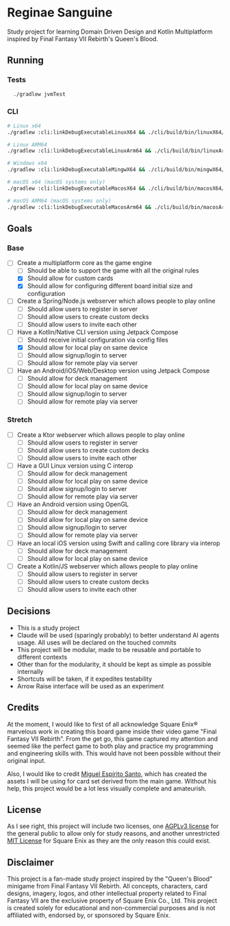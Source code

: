 # Reginae Sanguine

Study project for learning Domain Driven Design and Kotlin Multiplatform inspired by Final Fantasy VII Rebirth's Queen's Blood.

## Running

### Tests

```bash
  ./gradlew jvmTest
```

### CLI

```bash
# Linux x64
./gradlew :cli:linkDebugExecutableLinuxX64 && ./cli/build/bin/linuxX64/debugExecutable/cli.kexe

# Linux ARM64
./gradlew :cli:linkDebugExecutableLinuxArm64 && ./cli/build/bin/linuxArm64/debugExecutable/cli.kexe

# Windows x64
./gradlew :cli:linkDebugExecutableMingwX64 && ./cli/build/bin/mingwX64/debugExecutable/cli.exe

# macOS x64 (macOS systems only)
./gradlew :cli:linkDebugExecutableMacosX64 && ./cli/build/bin/macosX64/debugExecutable/cli.kexe

# macOS ARM64 (macOS systems only)
./gradlew :cli:linkDebugExecutableMacosArm64 && ./cli/build/bin/macosArm64/debugExecutable/cli.kexe
```

## Goals
### Base

- [ ] Create a multiplatform core as the game engine
  - [ ] Should be able to support the game with all the original rules
  - [x] Should allow for custom cards
  - [x] Should allow for configuring different board initial size and configuration
- [ ] Create a Spring/Node.js webserver which allows people to play online
  - [ ] Should allow users to register in server
  - [ ] Should allow users to create custom decks
  - [ ] Should allow users to invite each other
- [ ] Have a Kotlin/Native CLI version using Jetpack Compose
  - [ ] Should receive initial configuration via config files
  - [x] Should allow for local play on same device
  - [ ] Should allow signup/login to server
  - [ ] Should allow for remote play via server
- [ ] Have an Android/iOS/Web/Desktop version using Jetpack Compose
  - [ ] Should allow for deck management
  - [ ] Should allow for local play on same device
  - [ ] Should allow signup/login to server
  - [ ] Should allow for remote play via server

### Stretch

- [ ] Create a Ktor webserver which allows people to play online
  - [ ] Should allow users to register in server
  - [ ] Should allow users to create custom decks
  - [ ] Should allow users to invite each other
- [ ] Have a GUI Linux version using C interop
  - [ ] Should allow for deck management
  - [ ] Should allow for local play on same device
  - [ ] Should allow signup/login to server
  - [ ] Should allow for remote play via server
- [ ] Have an Android version using OpenGL
  - [ ] Should allow for deck management
  - [ ] Should allow for local play on same device
  - [ ] Should allow signup/login to server
  - [ ] Should allow for remote play via server
- [ ] Have an local iOS version using Swift and calling core library via interop
  - [ ] Should allow for deck management
  - [ ] Should allow for local play on same device
- [ ] Create a Kotlin/JS webserver which allows people to play online
  - [ ] Should allow users to register in server
  - [ ] Should allow users to create custom decks
  - [ ] Should allow users to invite each other

## Decisions

- This is a study project
- Claude will be used (sparingly probably) to better understand AI agents usage. All uses will be declared on the touched commits
- This project will be modular, made to be reusable and portable to different contexts
- Other than for the modularity, it should be kept as simple as possible internally
- Shortcuts will be taken, if it expedites testability
- Arrow Raise interface will be used as an experiment

## Credits

At the moment, I would like to first of all acknowledge Square Enix® marvelous work in creating this board game inside their video game "Final Fantasy VII Rebirth". From the get go, this game captured my attention and seemed like the perfect game to both play and practice my programming and engineering skills with. This would have not been possible without their original input.

Also, I would like to credit [Miguel Espírito Santo](https://miguelsanto.com/), which has created the assets I will be using for card set derived from the main game. Without his help, this project would be a lot less visually complete and amateurish.

## License

As I see right, this project will include two licenses, one [AGPLv3 license](LICENSE) for the general public to allow only for study reasons, and another unrestricted [MIT License](LICENSE-SQUARE-ENIX) for Square Enix as they are the only reason this could exist.

## Disclaimer

This project is a fan-made study project inspired by the "Queen's Blood" minigame from Final Fantasy VII Rebirth. All concepts, characters, card designs, imagery, logos, and other intellectual property related to Final Fantasy VII are the exclusive property of Square Enix Co., Ltd. This project is created solely for educational and non-commercial purposes and is not affiliated with, endorsed by, or sponsored by Square Enix.
